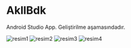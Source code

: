 # AkllBdk
 Android Studio App.
Geliştirilme aşamasındadır.

![resim1](https://user-images.githubusercontent.com/42176018/136846770-ef8657b9-d5dd-4fb1-a659-41df891062b7.png)
![resim2](https://user-images.githubusercontent.com/42176018/136846810-ad351019-cbc3-46fd-9726-789f329571ea.png)
![resim3](https://user-images.githubusercontent.com/42176018/136846815-b64697d5-6c84-4d22-9720-f84972026374.png)
![resim4](https://user-images.githubusercontent.com/42176018/136846816-a4d54419-ce12-460a-a0ce-6fad0e7a6ca2.png)
